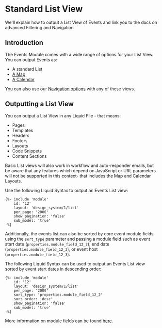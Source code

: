 # Standard List View

We'll explain how to output a List View of Events and link you to the docs on advanced Filtering and Navigation

## Introduction

The Events Module comes with a wide range of options for your List View. You can output Events as:

* A standard List
* [A Map](event-list-map.md)
* [A Calendar](event-list-calendar.md)

You can also use our [Navigation options](get-started-event-filtering.md) with any of these views.

## Outputting a List View

You can output a List View in any Liquid File - that means:

* Pages
* Templates
* Headers
* Footers
* Layouts
* Code Snippets
* Content Sections

Basic List views will also work in workflow and auto-responder emails, but be aware that any features which depend on JavaScript or URL parameters will not be supported in this context- that includes the Map and Calendar Layouts.

Use the following Liquid Syntax to output an Events List view:

```liquid
{%- include 'module'
    id: '12'
    layout: 'design_system/1/list'
    per_page: '2000'
    show_pagination: 'false'
    sub_model: 'true' 
-%}

```

Additionally, the events list can also be sorted by core event module fields using the `sort_type` parameter and passing a module field such as event start date (`properties.module_field_12_2`), end date (`properties.module_field_12_3`), or event host (`properties.module_field_12_3`).

The following Liquid Syntax can be used to output an Events List view sorted by event start dates in descending order:

```liquid
{%- include 'module'
    id: '12'
    layout: 'design_system/1/list'
    per_page: '2000'
    sort_type: 'properties.module_field_12_2'
    sort_order: 'desc'
    show_pagination: 'false'
    sub_model: 'true' 
-%}
```

More information on module fields can be found [here](../../../developer-tools/building-for-marketplace/modules-reference.md).
